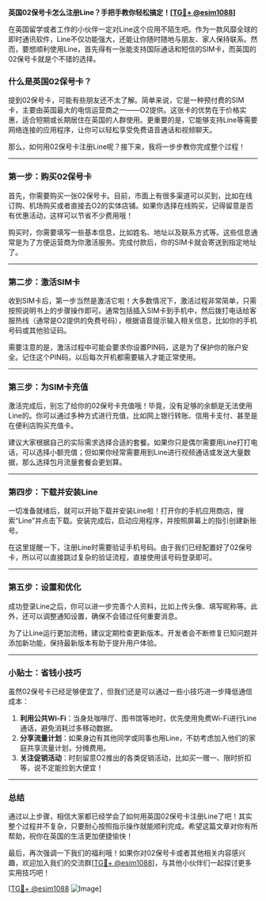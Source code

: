 **英国02保号卡怎么注册Line？手把手教你轻松搞定！[[TG💪+ @esim1088](https://t.me/s/esim1088)]**

在英国留学或者工作的小伙伴一定对Line这个应用不陌生吧。作为一款风靡全球的即时通讯软件，Line不仅功能强大，还能让你随时随地与朋友、家人保持联系。然而，要想顺利使用Line，首先得有一张能支持国际通话和短信的SIM卡，而英国的02保号卡就是个不错的选择。

### 什么是英国02保号卡？

提到02保号卡，可能有些朋友还不太了解。简单来说，它是一种预付费的SIM卡，主要由英国最大的电信运营商之一——O2提供。这张卡的优势在于价格实惠，适合短期或长期居住在英国的人群使用。更重要的是，它能够支持Line等需要网络连接的应用程序，让你可以轻松享受免费语音通话和视频聊天。

那么，如何用02保号卡注册Line呢？接下来，我将一步步教你完成整个过程！

---

### 第一步：购买02保号卡

首先，你需要购买一张02保号卡。目前，市面上有很多渠道可以买到，比如在线订购、机场购买或者直接去O2的实体店铺。如果你选择在线购买，记得留意是否有优惠活动，这样可以节省不少费用哦！

购买时，你需要填写一些基本信息，比如姓名、地址以及联系方式等。这些信息通常是为了方便运营商为你激活服务。完成付款后，你的SIM卡就会寄送到指定地址了。

---

### 第二步：激活SIM卡

收到SIM卡后，第一步当然是激活它啦！大多数情况下，激活过程非常简单，只需按照说明书上的步骤操作即可。通常包括插入SIM卡到手机中，然后拨打电话给客服热线（通常是O2提供的免费号码），根据语音提示输入相关信息，比如你的手机号码或其他验证码。

需要注意的是，激活过程中可能会要求你设置PIN码，这是为了保护你的账户安全。记住这个PIN码，以后每次开机都需要输入才能正常使用。

---

### 第三步：为SIM卡充值

激活完成后，别忘了给你的02保号卡充值哦！毕竟，没有足够的余额是无法使用Line的。你可以通过多种方式进行充值，比如网上银行转账、信用卡支付、甚至是在便利店购买充值卡。

建议大家根据自己的实际需求选择合适的套餐。如果你只是偶尔需要用Line打打电话，可以选择小额充值；但如果你经常需要用到Line进行视频通话或发送大量数据，那么选择包月流量套餐会更划算。

---

### 第四步：下载并安装Line

一切准备就绪后，就可以开始下载并安装Line啦！打开你的手机应用商店，搜索“Line”并点击下载。安装完成后，启动应用程序，并按照屏幕上的指引创建新账号。

在这里提醒一下，注册Line时需要验证手机号码。由于我们已经配置好了02保号卡，所以可以直接跳过复杂的验证流程，直接使用该号码登录即可。

---

### 第五步：设置和优化

成功登录Line之后，你可以进一步完善个人资料，比如上传头像、填写昵称等。此外，还可以调整通知设置，确保不会错过任何重要消息。

为了让Line运行更加流畅，建议定期检查更新版本。开发者会不断修复已知问题并添加新功能，保持最新版本有助于提升用户体验。

---

### 小贴士：省钱小技巧

虽然02保号卡已经足够便宜了，但我们还是可以通过一些小技巧进一步降低通信成本：

1. **利用公共Wi-Fi**：当身处咖啡厅、图书馆等地时，优先使用免费Wi-Fi进行Line通话，避免消耗过多移动数据。
2. **分享流量计划**：如果身边有其他同学或同事也用Line，不妨考虑加入他们的家庭共享流量计划，分摊费用。
3. **关注促销活动**：时刻留意O2推出的各类促销活动，比如买一赠一、限时折扣等，说不定能捡到大便宜！

---

### 总结

通过以上步骤，相信大家都已经学会了如何用英国02保号卡注册Line了吧！其实整个过程并不复杂，只要耐心按照指示操作就能顺利完成。希望这篇文章对你有所帮助，祝你在英国的生活更加便捷愉快！

最后，再次强调一下我们的福利哦！如果你对02保号卡或者其他相关内容感兴趣，欢迎加入我们的交流群[[TG💪+ @esim1088](https://t.me/s/esim1088)]，与其他小伙伴们一起探讨更多实用技巧吧！

[[TG💪+ @esim1088](https://t.me/s/esim1088) ![Image](https://i.postimg.cc/4NQfJmqS/Snipaste-2025-05-13-00-14-12.png)]